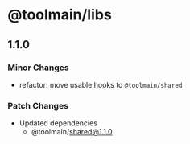 # @toolmain/libs

## 1.1.0

### Minor Changes

- refactor: move usable hooks to `@toolmain/shared`

### Patch Changes

- Updated dependencies
  - @toolmain/shared@1.1.0
